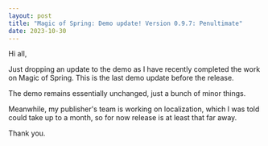 ```yaml
---
layout: post
title: "Magic of Spring: Demo update! Version 0.9.7: Penultimate"
date: 2023-10-30
---
```


Hi all,

Just dropping an update to the demo as I have recently completed the work on Magic of Spring.
This is the last demo update before the release.

The demo remains essentially unchanged, just a bunch of minor things.

Meanwhile, my publisher's team is working on localization, which I was told could take up to a month, so for now release is at least that far away.

Thank you.
